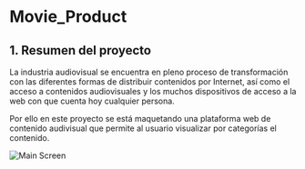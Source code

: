 # Movie_Product

## 1. Resumen del proyecto

La  industria  audiovisual  se  encuentra  en  pleno  proceso  de  transformación  con  las 
diferentes formas de distribuir contenidos por Internet, así como el acceso a 
contenidos  audiovisuales  y  los  muchos  dispositivos  de  acceso  a  la  web  con  que 
cuenta hoy cualquier persona.

Por ello en este proyecto se está maquetando una plataforma web de contenido audivisual que
permite al usuario visualizar por categorías el contenido.

![Main Screen](https://i.ibb.co/54VQK3x/Captura-de-pantalla-2021-10-27-a-las-21-25-27.png)
